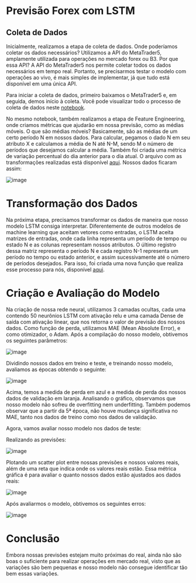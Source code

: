 # Previsão Forex com LSTM

## Coleta de Dados
Inicialmente, realizamos a etapa de coleta de dados. Onde poderíamos coletar os dados necessários? Utilizamos a API do MetaTrader5, amplamente utilizada para operações no mercado forex ou B3. Por que essa API? A API do MetaTrader5 nos permite coletar todos os dados necessários em tempo real. Portanto, se precisarmos testar o modelo com operações ao vivo, é mais simples de implementar, já que tudo está disponível em uma única API.

Para iniciar a coleta de dados, primeiro baixamos o MetaTrader5 e, em seguida, demos início à coleta. Você pode visualizar todo o processo de coleta de dados neste [notebook](https://github.com/A1b3rt0M3rcad0/previsao_forex/blob/main/Coletando%20dados.ipynb).

No mesmo notebook, também realizamos a etapa de Feature Engineering, onde criamos métricas que ajudarão em nossa previsão, como as médias móveis. O que são médias móveis? Basicamente, são as médias de um certo período N em nossos dados. Para calcular, pegamos o dado N em seu atributo X e calculamos a média de N até N-M, sendo M o número de períodos que desejamos calcular a média. Também foi criada uma métrica de variação percentual do dia anterior para o dia atual. O arquivo com as transformações realizadas está disponível [aqui](https://github.com/A1b3rt0M3rcad0/previsao_forex/blob/main/transform_data.py). Nossos dados ficaram assim:

![image](https://github.com/A1b3rt0M3rcad0/previsao_forex/assets/109180196/0cd2794d-59f1-4872-a9e5-f0ac9e8af4d7)

# Transformação dos Dados

Na próxima etapa, precisamos transformar os dados de maneira que nosso modelo LSTM consiga interpretar. Diferentemente de outros modelos de machine learning que aceitam vetores como entradas, o LSTM aceita matrizes de entradas, onde cada linha representa um período de tempo ou estado N e as colunas representam nossos atributos. O último registro dessa matriz representa o período N e cada registro N-1 representa um período no tempo ou estado anterior, e assim sucessivamente até o número de períodos desejados. Para isso, foi criada uma nova função que realiza esse processo para nós, disponível [aqui](https://github.com/A1b3rt0M3rcad0/previsao_forex/blob/main/transform_data.py).

# Criação e Avaliação do Modelo

Na criação de nossa rede neural, utilizamos 3 camadas ocultas, cada uma contendo 50 neurônios LSTM com ativação relu e uma camada Dense de saída com ativação linear, que nos retorna o valor de previsão dos nossos dados. Como função de perda, utilizamos MAE (Mean Absolute Error), e como otimizador, o Adam. Após a compilação do nosso modelo, obtivemos os seguintes parâmetros:

![image](https://github.com/A1b3rt0M3rcad0/previsao_forex/assets/109180196/5567f643-c8fa-4f0c-ba2f-286738d2eee6)

Dividindo nossos dados em treino e teste, e treinando nosso modelo, avaliamos as épocas obtendo o seguinte:

![image](https://github.com/A1b3rt0M3rcad0/previsao_forex/assets/109180196/1df38025-6af8-4fd2-b2a3-a650708602c6)

Acima, temos a medida de perda em azul e a medida de perda dos nossos dados de validação em laranja. Analisando o gráfico, observamos que nosso modelo não sofreu de overfitting nem underfitting. Também podemos observar que a partir da 5ª época, não houve mudança significativa no MAE, tanto nos dados de treino como nos dados de validação.

Agora, vamos avaliar nosso modelo nos dados de teste:

Realizando as previsões:

![image](https://github.com/A1b3rt0M3rcad0/previsao_forex/assets/109180196/9991bda0-55a3-4567-ba53-a37f4b8e816d)

Plotando um scatter plot entre nossas previsões e nossos valores reais, além de uma reta que indica onde os valores reais estão. Essa métrica gráfica é para avaliar o quanto nossos dados estão ajustados aos dados reais:

![image](https://github.com/A1b3rt0M3rcad0/previsao_forex/assets/109180196/27f789a4-751a-4c18-bba3-8bfa5119aef1)

Após avaliarmos o modelo, obtivemos os seguintes erros:

![image](https://github.com/A1b3rt0M3rcad0/previsao_forex/assets/109180196/fc6ec402-63a0-442d-833f-e2813682c7a7)

# Conclusão

Embora nossas previsões estejam muito próximas do real, ainda não são boas o suficiente para realizar operações em mercado real, visto que as variações são bem pequenas e nosso modelo não consegue identificar tão bem essas variações.
